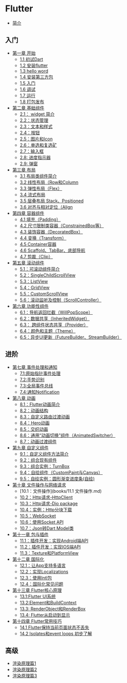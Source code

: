 # Flutter

* [简介](README.md)

## 入门

* [第一章 开始]()
  * [1.1 初试Dart]()
  * [1.2 安装flutter]()
  * [1.3 hello word]()
  * [1.4 安装第三方包]()
  * [1.5 入门]()
  * [1.6 调试]()
  * [1.7 运行]()
  * [1.8 打包发布]()
* [第二章 基础组件](*)
	* [2.1： widget 简介]()
	* [2.2：状态管理](books/3.2state.md)
	* [2.3：文本和样式](books/3.3textandstyle.md)
	* [2.4：按钮](books/3.4button.md)
	* [2.5：图片和Icon](books/3.5img.md)
	* [2.6：单选和复选矿](books/3.6sw.md)
	* [2.7：输入框](books/3.7textfield.md)
	* [2.8: 进度指示器](books/3.8indicator.md)
	* [2.9: 弹窗](books/3.9dialog.md)
* [第三章 布局](test/di-si-zhang-bu-ju.md)
	* [3.1 布局类组件简介](books/4.1layoutdesc.md) 
	* [3.2 线性布局（Row和Column](books/4.2rowandcolumn.md)
	* [3.3 弹性布局（Flex）](books/4.3flex.md)
	* [3.4 流式布局](books/4.4wrap.md)
	* [3.5 层叠布局 Stack、Positioned](books/4.5stack.md)
	* [3.6 对齐与相对定位（Align](books/4.6align.md)
* [第四章 容器组件](*)
	* [4.1 填充（Padding）](books/5.1padding.md)
	* [4.2 尺寸限制类容器（ConstrainedBox等）](books/5.2constrainedBox.md)
	* [4.3 装饰容器（DecoratedBox）](books/5.3decoratedbox.md)
	* [4.4 变换（Transform）](books/5.4transform.md)
	* [4.5 Container容器](books/5.5container.md)
	* [4.6 Scaffold、TabBar、底部导航](books/5.6bars.md)
	* [4.7 剪裁（Clip）](books/5.7clip.md)
* [第五章 滚动组件](*)
	* [5.1：可滚动组件简介](books/6.1scrollviewdesc.md)
	* [5.2：SingleChildScrollView](books/6.2singlechildscrollview.md)
	* [5.3：ListView](books/6.3listview.md)
	* [5.4：GridView](books/6.4gridview.md)
	* [5.5：CustomScrollView](books/6.5customscrollview.md)
	* [5.6：滚动监听及控制（ScrollController）](books/6.6scrollviewreason.md)
* [第六章 功能性组件](*)
	* [6.1：导航返回拦截（WillPopScope）](books/7.1willpop.md)
	* [6.2：数据共享（InheritedWidget）](books/7.2inher.md)
	* [6.3： 跨组件状态共享（Provider）](books/7.3provider.md)
	* [6.4：颜色和主题（Theme）](books/7.4theme.md)
	* [6.5：异步UI更新（FutureBuilder、StreamBuilder）](books/7.5futurebuilder.md)

## 进阶

* [第七章 事件处理和通知](*)
	* [7.1:原始指针事件处理](books/8.1zhizhen.md)
	* [7.2:手势识别](books/8.2shoushi.md)
	* [7.3:全局事件总线](books/8.3全局总线.md)
	* [7.4:通知Notification](books/8.4通知.md) 
* [第八章 动画](*)
  * [8.1：Flutter动画简介](books/9.1动画.md)
  * [8.2：动画结构](books/9.2动画结构.md)
  * [8.3：自定义路由过渡动画](books/9.3自由路由过度动画.md)
  * [8.4：Hero动画](books/9.4hero动画.md)
  * [8.5：交织动画](books/9.5交织动画.md) 
  * [8.6：通用“动画切换”组件（AnimatedSwitcher）](books/9.6通用切换动画组件.md)
  * [8.7：动画过渡组件](books/9.7动画多度组件.md)
* [第九章 自定义组件](*)
  *  [9.1：自定义组件方法简介]()
  *  [9.2：组合现有组件]()
  *  [9.3：组合实例：TurnBox]()
  *  [9.4：自绘组件（CustomPaint与Canvas）]()
  *  [9.5：自绘实例：圆形渐变进度条(自绘)]()
* [第十章 文件操作与网络请求](*)
	* [10.1：文件操作](books/11.1 文件操作.md)
	* [10.2：Http请求-HttpClient]()
	* [10.3：Http请求-Dio package](books/11.3dio.md)
	* [10.4：实例：Http分块下载]()
	* [10.5：WebSocket]() 
	* [10.6：使用Socket API](books/11.6使用Socket.md)
	* [10.7：Json转Dart Model类](./books/11.7jsontodartmodel.md)
* [第十一章 包与插件](*) 
	* [11.1：插件开发：实现Android端API]() 
	* [11.2：插件开发：实现IOS端API]() 
	* [11.3：Texture和PlatformView]() 
* [第十二章 国际化](*)
	* [12.1：让App支持多语言 ]() 
	* [12.2：实现Localizations]()
	* [12.3：使用Intl包]()
	* [12.4：国际化常见问题]()
* [第十三章 Flutter核心原理](*)
 	* [13.1:Flutter UI系统]()
	* [13.2:Element和BuildContext]()
	* [13.3: RenderObject和RenderBox]()
	* [13.4: Flutter从启动到显示]()
* [第十四章 Flutter常用技巧](*)
	* [14.1 Flutter保持当前页面状态不丢失](https://github.com/ifgyong/flutter-example/blob/master/lib/tips/keepStateAlive.dart) 
	* [14.2 Isolates和event loops 初步了解](https://juejin.im/post/5f1fbdaee51d45348c1e06f0)	
## 高级

* [渲染原理篇1]()
* [渲染原理篇2]()
* [渲染原理篇3]()




